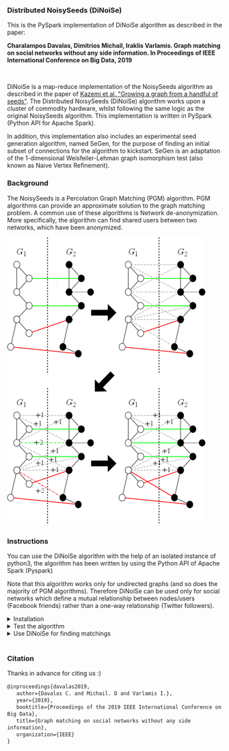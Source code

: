 ### Distributed NoisySeeds (DiNoiSe) ###

This is the PySpark implementation of DiNoiSe algorithm as described in the paper:
<br/>
 
**Charalampos Davalas, Dimitrios Michail, Iraklis Varlamis. Graph matching on social networks without any side information.
In Proceedings of IEEE International Conference on Big Data, 2019**

<br/>

DiNoiSe is a map-reduce implementation of the NoisySeeds algorithm as described in the paper of [Kazemi et al. "Growing a graph from a handful of seeds"](https://doi.org/10.14778/2794367.2794371). The Distributed NoisySeeds (DiNoiSe) algorithm works upon a cluster of commodity hardware, whilst following 
the same logic as the original NoisySeeds algorithm. This implementation is written in PySpark (Python API for Apache Spark).

In addition, this implementation also includes an experimental seed generation algorithm, named SeGen, for the purpose of finding an initial subset of connections for the algorithm to kickstart. SeGen is an adaptation of the 1-dimensional Weisfeiler-Lehman graph isomorphism test (also known as Naive Vertex Refinement).


### Background ###
The NoisySeeds is a Percolation Graph Matching (PGM) algorithm. PGM algorithms can provide an 
approximate solution to the graph matching problem. A common use of these algorithms is Network de-anonymization. More 
specifically, the algorithm can find shared users between two networks, which have been anonymized.

![](ns_step.png)





### Instructions ###
You can use the DiNoiSe algorithm with the help of an isolated instance of python3, the algorithm has been written by using the Python API of Apache Spark (Pyspark)

Note that this algorithm works only for undirected graphs (and so does the majority of PGM algorithms).
Therefore DiNoiSe can be used only for social networks which define a mutual relationship between nodes/users (Facebook friends) rather than a one-way relationship (Twitter followers).

<details>
 
 <summary>Installation</summary>

  * clone project `git clone https://github.com/chdavalas/distributed_noisy_seeds.git`<br/>
  
  * change directory to project folder `cd my/projects/directory/distributed_noisy_seeds`<br/>
  
  * ensure python-pip has been installed `sudo apt-get install python3-pip`<br/>
  
  * ensure virtualenv has been installed `pip3 install virtualenv`<br/>
  
  * create new python3 environment `which python3; virtualenv -p my/python3/directory environment_name`<br/>
  
  * activate environment `source environment_name/bin/activate`<br/>
  
  * install suggested requirements and check if properly installed `pip3 install -r requirements.txt; pip3 freeze`<br/>

</details>


<details>
 <summary>Test the algorithm</summary>
  
  * extract ```test_data.zip```
  
  * run testing script and check data
  
  The test_data offers a small set of test graphs with a predifined amount of edge overlap
  
  ```
  spark-submit --master local[*] testing_script.py \
               --input test_data/graph_name/G1/{part-*.gz} test_data/graph_name/G2/{part-*.gz} \
               --input_seeds test_data/graph_name/seeds/{*.gz} \
               --bucketing (optional:use this flag if you want to use DiNoiSe with bucketing) \
               --seeds (how many seeds to generate, you should NOT use the "--input seeds" argument) \
               --parts (Apache Spark partitions)
   ```
   
   ```
   cat results_log.csv; cat seeds_log.csv
   ```
   The results are in .csv form { graph_name, time elapsed, coverage, accuracy, recall, F1-score }
   
</details>


<details>
 <summary>Use DiNoiSe for finding matchings</summary>

  * Run DiNoiSe
  ```
  spark-submit --master local[*] dinoise.py (OR dinoise_w_bucketing.py) \
               --input my/graph1/dir my/graph2/dir \
               --input_seeds my/seeds/dir \
               --output_dir my/output/dir\
               --seeds (how many seeds to generate, you should NOT use the "--input seeds" argument) \
               --parts (Apache Spark partitions)
   ```

   * Check for output
   ```
   ls my/output/dir; 
   ```
   
   * Read part of seeds and a part of matchings
   ```
   head my/output/dir/segen_seeds/part-*
   ```
   ```
   head my/output/dir/seeded_matching/part-* 
   ```
   OR
   ```
   head my/output/dir/seedless_matching/part-* 
   ```
</details>


<br/>

### Citation ### 
Thanks in advance for citing us :)
```
@inproceedings{davalas2019,
   author={Davalas C. and Michail. D and Varlamis I.},
   year={2019},
   booktitle={Proceedings of the 2019 IEEE International Conference on Big Data},
   title={Graph matching on social networks without any side information},
   organization={IEEE}
}

```
